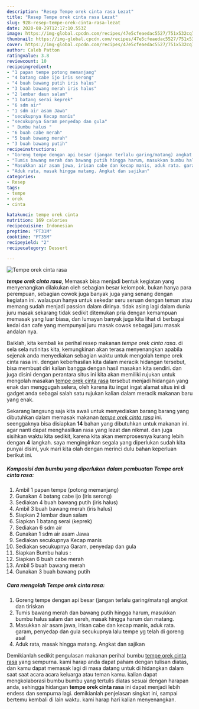 ```yaml
---
description: "Resep Tempe orek cinta rasa Lezat"
title: "Resep Tempe orek cinta rasa Lezat"
slug: 928-resep-tempe-orek-cinta-rasa-lezat
date: 2020-08-29T12:17:10.553Z
image: https://img-global.cpcdn.com/recipes/47e5cfeaedac5527/751x532cq70/tempe-orek-cinta-rasa-foto-resep-utama.jpg
thumbnail: https://img-global.cpcdn.com/recipes/47e5cfeaedac5527/751x532cq70/tempe-orek-cinta-rasa-foto-resep-utama.jpg
cover: https://img-global.cpcdn.com/recipes/47e5cfeaedac5527/751x532cq70/tempe-orek-cinta-rasa-foto-resep-utama.jpg
author: Caleb Patton
ratingvalue: 3.8
reviewcount: 10
recipeingredient:
- "1 papan tempe potong memanjang"
- "4 batang cabe ijo iris serong"
- "4 buah bawang putih iris halus"
- "3 buah bawang merah iris halus"
- "2 lembar daun salam"
- "1 batang serai keprek"
- "6 sdm air"
- "1 sdm air asam Jawa"
- "secukupnya Kecap manis"
- "secukupnya Garam penyedap dan gula"
- " Bumbu halus "
- "6 buah cabe merah"
- "5 buah bawang merah"
- "3 buah bawang putih"
recipeinstructions:
- "Goreng tempe dengan api besar (jangan terlalu garing/matang) angkat dan tiriskan"
- "Tumis bawang merah dan bawang putih hingga harum, masukkan bumbu halus salam dan sereh, masak hingga harum dan matang."
- "Masukkan air asam jawa, irisan cabe dan kecap manis, aduk rata. garam, penyedap dan gula secukupnya lalu tempe yg telah di goreng asal"
- "Aduk rata, masak hingga matang. Angkat dan sajikan"
categories:
- Resep
tags:
- tempe
- orek
- cinta

katakunci: tempe orek cinta 
nutrition: 169 calories
recipecuisine: Indonesian
preptime: "PT31M"
cooktime: "PT35M"
recipeyield: "2"
recipecategory: Dessert

---
```



![Tempe orek cinta rasa](https://img-global.cpcdn.com/recipes/47e5cfeaedac5527/751x532cq70/tempe-orek-cinta-rasa-foto-resep-utama.jpg)

<b><i>tempe orek cinta rasa</i></b>, Memasak bisa menjadi bentuk kegiatan yang menyenangkan dilakukan oleh sebagian besar kelompok. bukan hanya para perempuan, sebagian cowok juga banyak juga yang senang dengan kegiatan ini. walaupun hanya untuk sekedar seru seruan dengan teman atau memang sudah menjadi passion dalam dirinya. tidak asing lagi dalam dunia juru masak sekarang tidak sedikit ditemukan pria dengan kemampuan memasak yang luar biasa, dan lumayan banyak juga kita lihat di berbagai kedai dan cafe yang mempunyai juru masak cowok sebagai juru masak andalan nya.

Baiklah, kita kembali ke perihal resep makanan <i>tempe orek cinta rasa</i>. di sela sela rutinitas kita, kemungkinan akan terasa menyenangkan apabila sejenak anda menyediakan sebagian waktu untuk mengolah tempe orek cinta rasa ini. dengan keberhasilan kita dalam meracik hidangan tersebut, bisa membuat diri kalian bangga dengan hasil masakan kita sendiri. dan juga disini dengan perantara situs ini kita akan memiliki rujukan untuk mengolah masakan <u>tempe orek cinta rasa</u> tersebut menjadi hidangan yang enak dan menggugah selera, oleh karena itu ingat ingat alamat situs ini di gadget anda sebagai salah satu rujukan kalian dalam meracik makanan baru yang enak.




Sekarang langsung saja kita awali untuk menyediakan barang barang yang dibutuhkan dalam memasak makanan <u><i>tempe orek cinta rasa</i></u> ini. seenggaknya bisa disiapkan <b>14</b> bahan yang dibutuhkan untuk makanan ini. agar nanti dapat menghasilkan rasa yang lezat dan nikmat. dan juga sisihkan waktu kita sedikit, karena kita akan memprosesnya kurang lebih dengan <b>4</b> langkah. saya menginginkan segala yang diperlukan sudah kita punyai disini, yuk mari kita olah dengan merinci dulu bahan keperluan berikut ini.

<!--inarticleads1-->

##### Komposisi dan bumbu yang diperlukan dalam pembuatan Tempe orek cinta rasa:

1. Ambil 1 papan tempe (potong memanjang)
1. Gunakan 4 batang cabe ijo (iris serong)
1. Sediakan 4 buah bawang putih (iris halus)
1. Ambil 3 buah bawang merah (iris halus)
1. Siapkan 2 lembar daun salam
1. Siapkan 1 batang serai (keprek)
1. Sediakan 6 sdm air
1. Gunakan 1 sdm air asam Jawa
1. Sediakan secukupnya Kecap manis
1. Sediakan secukupnya Garam, penyedap dan gula
1. Siapkan  Bumbu halus :
1. Siapkan 6 buah cabe merah
1. Ambil 5 buah bawang merah
1. Gunakan 3 buah bawang putih




<!--inarticleads2-->

##### Cara mengolah Tempe orek cinta rasa:

1. Goreng tempe dengan api besar (jangan terlalu garing/matang) angkat dan tiriskan
1. Tumis bawang merah dan bawang putih hingga harum, masukkan bumbu halus salam dan sereh, masak hingga harum dan matang.
1. Masukkan air asam jawa, irisan cabe dan kecap manis, aduk rata. garam, penyedap dan gula secukupnya lalu tempe yg telah di goreng asal
1. Aduk rata, masak hingga matang. Angkat dan sajikan




Demikianlah sedikit pengulasan makanan perihal bumbu <u>tempe orek cinta rasa</u> yang sempurna. kami harap anda dapat paham dengan tulisan diatas, dan kamu dapat memasak lagi di masa datang untuk di hidangkan dalam saat saat acara acara keluarga atau teman kamu. kalian dapat mengkolaborasi bumbu bumbu yang tertulis diatas sesuai dengan harapan anda, sehingga hidangan <b>tempe orek cinta rasa</b> ini dapat menjadi lebih endess dan sempurna lagi. demikianlah penjelasan singkat ini, sampai bertemu kembali di lain waktu. kami harap hari kalian menyenangkan.
